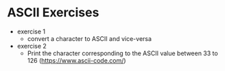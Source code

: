 # ASCII Exercises
- exercise 1
  - convert a character to ASCII and vice-versa
- exercise 2
  - Print the character corresponding to the ASCII value between 33 to 126 (https://www.ascii-code.com/)
